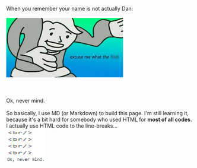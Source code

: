 When you remember your name is not actually Dan:
<br/>
<br/>
![excuse me](image.png)
<br/>
<br/>
<br/>
<br/>
Ok, never mind.
<br/>
<br/>
So basically, I use MD (or Markdown) to build this page. I'm still learning it, because it's a bit hard for somebody who used HTML for **most of all codes**. I actually use HTML code to the line-breaks...
<br/>
![line break](oof.PNG)
